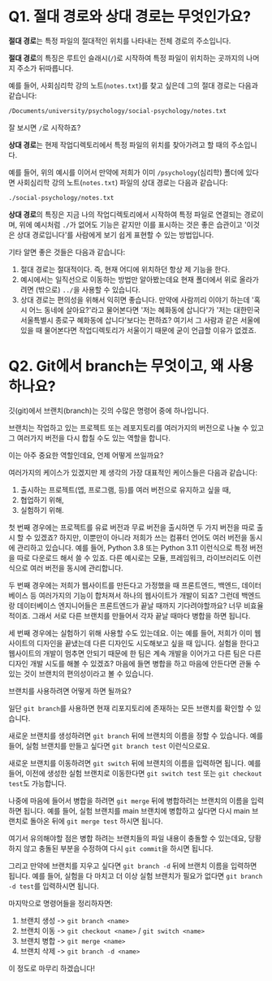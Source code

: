 # Q1. 절대 경로와 상대 경로는 무엇인가요?

**절대 경로**는 특정 파일의 절대적인 위치를 나타내는 전체 경로의 주소입니다. 
 
**절대 경로**의 특징은 루트인 슬래시(`/`)로 시작하여 특정 파일이 위치하는 곳까지의 나머지 주소가 뒤따릅니다.  

예를 들어, 사회심리학 강의 노트(`notes.txt`)를 찾고 싶은데 그의 절대 경로는 다음과 같습니다:
``` bash
/Documents/university/psychology/social-psychology/notes.txt
```
잘 보시면 `/`로 시작하죠? 

**상대 경로**는 현제 작업디렉토리에서 특정 파일의 위치를 찾아가려고 할 때의 주소입니다.

예를 들어, 위의 예시를 이어서 만약에 저희가 이미 `/psychology`(심리학) 폴더에 있다면 사회심리학 강의 노트(`notes.txt`) 파일의 상대 경로는 다음과 같습니다:
``` bash
./social-psychology/notes.txt
```
**상대 경로**의 특징은 지금 나의 작업디렉토리에서 시작하여 특정 파일로 연결되는 경로이며, 위에 예시처럼 `./`가 없어도 기능은 같지만 이를 표시하는 것은 좋은 습관이고 '이것은 상대 경로입니다'를 사람에게 보기 쉽게 표현할 수 있는 방법입니다. 

기타 알면 좋은 것들은 다음과 같습니다:
1. 절대 경로는 절대적이다. 즉, 현재 어디에 위치하던 항상 제 기능을 한다.
2. 예시에서는 일직선으로 이동하는 방법만 알아봤는데요 현재 폴더에서 위로 올라가려면 (밖으로) `../`을 사용할 수 있습니다.
3. 상대 경로는 편의성을 위해서 익히면 좋습니다. 만약에 사람끼리 이야기 하는데 '혹시 어느 동네에 살아요?'라고 물어본다면 '저는 혜화동에 삽니다'가 '저는 대한민국 서울특별시 종로구 혜화동에 삽니다'보다는 편하죠? 여기서 그 사람과 같은 서울에 있을 때 물어본다면 작업디렉토리가 서울이기 때문에 굳이 언급할 이유가 없겠죠.


# Q2. Git에서 branch는 무엇이고, 왜 사용하나요?

깃(git)에서 브랜치(branch)는 깃의 수많은 명령어 중에 하나입니다.  

브랜치는 작업하고 있는 프로젝트 또는 레포지토리를 여러가지의 버전으로 나눌 수 있고 그 여러가지 버전을 다시 합칠 수도 있는 역할을 합니다.  

이는 아주 중요한 역할인데요, 언제 어떻게 쓰일까요?  

여러가지의 케이스가 있겠지만 제 생각의 가장 대표적인 케이스들은 다음과 같습니다:  
1. 출시하는 프로젝트(앱, 프로그램, 등)를 여러 버전으로 유지하고 싶을 때,
2. 협업하기 위해,
3. 실험하기 위해.

첫 번째 경우에는 프로젝트를 유료 버전과 무료 버전을 출시하면 두 가지 버전을 따로 출시 할 수 있겠죠? 하지만, 이뿐만이 아니라 저희가 쓰는 컴퓨터 언어도 여러 버전을 동시에 관리하고 있습니다. 예를 들어, Python 3.8 또는 Python 3.11 이런식으로 특정 버전을 따로 다운로드 해서 쓸 수 있죠. 다른 예시로는 모듈, 프레임워크, 라이브러리도 이런식으로 여러 버전을 동시에 관리합니다.  

두 번째 경우에는 저희가 웹사이트를 만든다고 가정했을 때 프론트엔드, 백엔드, 데이터베이스 등 여러가지의 기능이 합처져서 하나의 웹사이트가 개발이 되죠? 그런데 백엔드랑 데이터베이스 엔지니어들은 프론트엔드가 끝날 때까지 기다려야할까요? 너무 비효율적이죠. 그래서 서로 다른 브랜치를 만들어서 각자 끝날 때마다 병합을 하면 됩니다.  

세 번째 경우에는 실험하기 위해 사용할 수도 있는데요. 이는 예를 들어, 저희가 이미 웹사이트의 디자인을 끝냈는데 다른 디자인도 시도해보고 싶을 때 입니다. 실험을 한다고 웹사이트의 개발이 멈추면 안되기 때문에 한 팀은 계속 개발을 이어가고 다른 팀은 다른 디자인 개발 시도를 해볼 수 있겠죠? 마음에 들면 병합을 하고 마음에 안든다면 관둘 수 있는 것이 브랜치의 편의성이라고 볼 수 있습니다.  

브랜치를 사용하려면 어떻게 하면 될까요?  

일단 `git branch`를 사용하면 현재 리포지토리에 존재하는 모든 브랜치를 확인할 수 있습니다.  

새로운 브랜치를 생성하려면 `git branch` 뒤에 브랜치의 이름을 정할 수 있습니다. 예를 들어, 실험 브랜치를 만들고 싶다면 `git branch test` 이런식으로요.

새로운 브랜치를 이동하려면 `git switch` 뒤에 브랜치의 이름을 입력하면 됩니다. 예를 들어, 이전에 생성한 실험 브랜치로 이동한다면 `git switch test` 또는 `git checkout test`도 가능합니다.  

나중에 마음에 들어서 병합을 하려면 `git merge` 뒤에 병합하려는 브랜치의 이름을 입력하면 됩니다. 예를 들어, 실험 브랜치를 main 브랜치에 병합하고 싶다면 다시 main 브랜치로 돌아온 뒤에 `git merge test` 하시면 됩니다.  

여기서 유의해야할 점은 병합 하려는 브랜치들의 파일 내용이 충돌할 수 있는데요, 당황하지 않고 충돌된 부분을 수정하여 다시 `git commit`을 하시면 됩니다.  

그리고 만약에 브랜치를 지우고 싶다면 `git branch -d` 뒤에 브랜치 이름을 입력하면 됩니다. 예를 들어, 실험을 다 마치고 더 이상 실험 브랜치가 필요가 없다면 `git branch -d test`를 입력하시면 됩니다.  

마지막으로 명령어들을 정리하자면:
1. 브랜치 생성 -> `git branch <name>`
2. 브랜치 이동 -> `git checkout <name>` / `git switch <name>`
3. 브랜치 병합 -> `git merge <name>`
4. 브랜치 삭제 -> `git branch -d <name>`  

이 정도로 마무리 하겠습니다!

